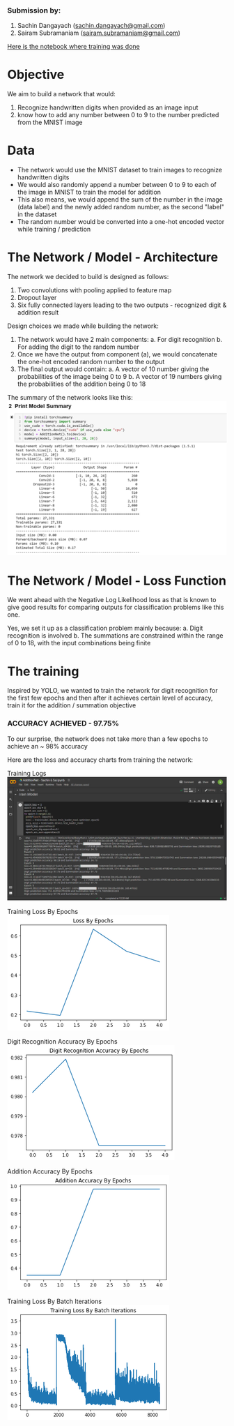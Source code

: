 
### Submission by:
1. Sachin Dangayach (sachin.dangayach@gmail.com)
2. Sairam Subramaniam (sairam.subramaniam@gmail.com)

[Here is the notebook where training was done](https://colab.research.google.com/drive/1HgUOegJqxjCN5ZvlbH1L04uLfBr2eDgg?usp=sharing)


# Objective

We aim to build a network that would:
1) Recognize handwritten digits when provided as an image input
2) know how to add any number between 0 to 9 to the number predicted from the MNIST image



# Data

- The network would use the MNIST dataset to train images to recognize handwritten digits
- We would also randomly append a number between 0 to 9 to each of the image in MNIST to train the model for addition
- This also means, we would append the sum of the number in the image (data label) and the newly added random number, as the second "label" in the dataset
- The random number would be converted into a one-hot encoded vector while training / prediction



# The Network / Model - Architecture

The network we decided to build is designed as follows:
1. Two convolutions with pooling applied to feature map
2. Dropout layer
3. Six fully connected layers leading to the two outputs - recognized digit & addition result

Design choices we made while building the network:
1. The network would have 2 main components:
  a. For digit recognition
  b. For adding the digit to the random number
2. Once we have the output from component (a), we would concatenate the one-hot encoded random number to the output
3. The final output would contain:
  a. A vector of 10 number giving the probabilities of the image being 0 to 9
  b. A vector of 19 numbers giving the probabilities of the addition being 0 to 18


The summary of the network looks like this:  
![Model Summary](https://github.com/SachinDangayach/END2.0/blob/main/Session3/images/Model%20Parameters.jpg)



# The Network / Model - Loss Function

We went ahead with the Negative Log Likelihood loss as that is known to give good results for comparing outputs for classification problems like this one.

Yes, we set it up as a classification problem mainly because:
  a. Digit recognition is involved
  b. The summations are constrained within the range of 0 to 18, with the input combinations being finite



# The training

Inspired by YOLO, we wanted to train the network for digit recognition for the first few epochs and then
after it achieves certain level of accuracy, train it for the addition / summation objective

### ACCURACY ACHIEVED - 97.75%
To our surprise, the network does not take more than a few epochs to achieve an ~ 98% accuracy

Here are the loss and accuracy charts from training the network:


Training Logs  
![Training Logs Screenshot](https://github.com/sairamsubramaniam/tsai_nlp/blob/master/end_course_v2/3_nn_practice/images/training_logs.png)


Training Loss By Epochs  
![Chart - Training Losses by Epochs](https://github.com/SachinDangayach/END2.0/blob/main/Session3/images/training_loss_by_epochs.png)


Digit Recognition Accuracy By Epochs  
![Chart - Digit Recognition Accuracy by Epochs](https://github.com/SachinDangayach/END2.0/blob/main/Session3/images/test_acc_by_epochs_dra.png)


Addition Accuracy By Epochs  
![Chart - Addition Accuracy by Epochs](https://github.com/SachinDangayach/END2.0/blob/main/Session3/images/test_acc_by_epochs_aa.png)


Training Loss By Batch Iterations  
![Chart - Training Losses by Epochs](https://github.com/SachinDangayach/END2.0/blob/main/Session3/images/training_loss_by_batch_iterations.png)
